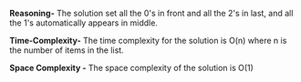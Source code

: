 **Reasoning-**
The solution set all the 0's in front and all the 2's in last, and all the 1's automatically appears in middle.

**Time-Complexity-**
The time complexity for the solution is O(n) where n is the number of items in the list.

**Space Complexity -**
The space complexity of the solution is O(1)

